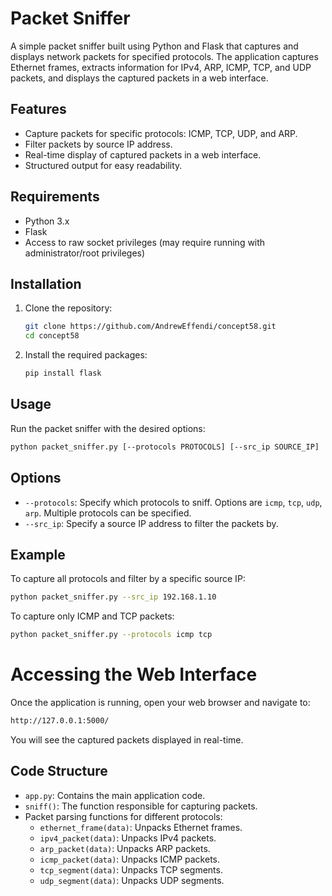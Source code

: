 # Packet Sniffer

A simple packet sniffer built using Python and Flask that captures and displays network packets for specified protocols. The application captures Ethernet frames, extracts information for IPv4, ARP, ICMP, TCP, and UDP packets, and displays the captured packets in a web interface.

## Features

- Capture packets for specific protocols: ICMP, TCP, UDP, and ARP.
- Filter packets by source IP address.
- Real-time display of captured packets in a web interface.
- Structured output for easy readability.

## Requirements

- Python 3.x
- Flask
- Access to raw socket privileges (may require running with administrator/root privileges)

## Installation

1. Clone the repository:

   ```bash
   git clone https://github.com/AndrewEffendi/concept58.git
   cd concept58
   ```
2. Install the required packages:

   ```bash
   pip install flask
   ```
## Usage
Run the packet sniffer with the desired options:

   ```bash
   python packet_sniffer.py [--protocols PROTOCOLS] [--src_ip SOURCE_IP]
   ```
## Options

- `--protocols`: Specify which protocols to sniff. Options are `icmp`, `tcp`, `udp`, `arp`. Multiple protocols can be specified.
- `--src_ip`: Specify a source IP address to filter the packets by.

## Example

To capture all protocols and filter by a specific source IP:

```bash
python packet_sniffer.py --src_ip 192.168.1.10
```
To capture only ICMP and TCP packets:
```bash
python packet_sniffer.py --protocols icmp tcp
```

# Accessing the Web Interface
Once the application is running, open your web browser and navigate to:
```bash
http://127.0.0.1:5000/
```
You will see the captured packets displayed in real-time.

## Code Structure

- `app.py`: Contains the main application code.
- `sniff()`: The function responsible for capturing packets.
- Packet parsing functions for different protocols:
  - `ethernet_frame(data)`: Unpacks Ethernet frames.
  - `ipv4_packet(data)`: Unpacks IPv4 packets.
  - `arp_packet(data)`: Unpacks ARP packets.
  - `icmp_packet(data)`: Unpacks ICMP packets.
  - `tcp_segment(data)`: Unpacks TCP segments.
  - `udp_segment(data)`: Unpacks UDP segments.
